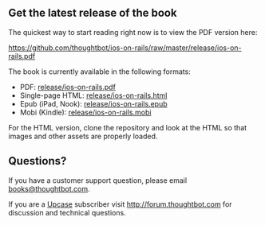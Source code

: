## Get the latest release of the book

The quickest way to start reading right now is to view the PDF version here:

<https://github.com/thoughtbot/ios-on-rails/raw/master/release/ios-on-rails.pdf>

The book is currently available in the following formats:

* PDF: [release/ios-on-rails.pdf](https://github.com/thoughtbot/ios-on-rails/raw/master/release/ios-on-rails.pdf)
* Single-page HTML: [release/ios-on-rails.html](https://github.com/thoughtbot/ios-on-rails/raw/master/release/ios-on-rails.html)
* Epub (iPad, Nook): [release/ios-on-rails.epub](https://github.com/thoughtbot/ios-on-rails/raw/master/release/ios-on-rails.epub)
* Mobi (Kindle): [release/ios-on-rails.mobi](https://github.com/thoughtbot/ios-on-rails/raw/master/release/ios-on-rails.mobi)

For the HTML version, clone the repository and look at the HTML so that images
and other assets are properly loaded.

## Questions?

If you have a customer support question, please email <books@thoughtbot.com>.

If you are a [Upcase](https://upcase.com) subscriber 
visit <http://forum.thoughtbot.com> for discussion and technical questions.
